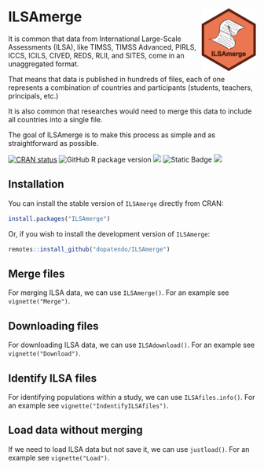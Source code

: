 
<!-- README.md is generated from README.Rmd. Please edit that file -->

# ILSAmerge <img src="man/figures/logo.png" align="right" height="127" alt="" />

It is common that data from International Large-Scale Assessments
(ILSA), like TIMSS, TIMSS Advanced, PIRLS, ICCS, ICILS, CIVED, REDS,
RLII, and SITES, come in an unaggregated format.

That means that data is published in hundreds of files, each of one
represents a combination of countries and participants (students,
teachers, principals, etc.)

It is also common that researches would need to merge this data to
include all countries into a single file.

The goal of ILSAmerge is to make this process as simple and as
straightforward as possible.

<!-- badges: start -->

[![CRAN
status](https://www.r-pkg.org/badges/version/ILSAmerge)](https://CRAN.R-project.org/package=ILSAmerge)
![GitHub R package
version](https://img.shields.io/github/r-package/v/dopatendo/ILSAmerge)
[![](https://img.shields.io/badge/lifecycle-stable-brightgreen.svg)](https://lifecycle.r-lib.org/articles/stages.html#stable)
![Static
Badge](https://img.shields.io/badge/dependencies-haven-brightgreen)
[![](https://img.shields.io/badge/doi-10.32614/CRAN.package.ILSAmerge-green.svg)](https://doi.org/10.32614/CRAN.package.ILSAmerge)
<!-- ![![](http://cranlogs.r-pkg.org/badges/grand-total/ILSAmerge?color=blue)](https://cran.r-project.org/package=ILSAmerge)-->
<!-- badges: end -->

## Installation

You can install the stable version of `ILSAmerge` directly from CRAN:

``` r
install.packages("ILSAmerge")
```

Or, if you wish to install the development version of `ILSAmerge`:

``` r
remotes::install_github("dopatendo/ILSAmerge")
```

## Merge files

For merging ILSA data, we can use `ILSAmerge()`. For an example see
`vignette("Merge")`.

## Downloading files

For downloading ILSA data, we can use `ILSAdownload()`. For an example
see `vignette("Download")`.

## Identify ILSA files

For identifying populations within a study, we can use
`ILSAfiles.info()`. For an example see `vignette("IndentifyILSAfiles")`.

## Load data without merging

If we need to load ILSA data but not save it, we can use `justload()`.
For an example see `vignette("Load")`.
